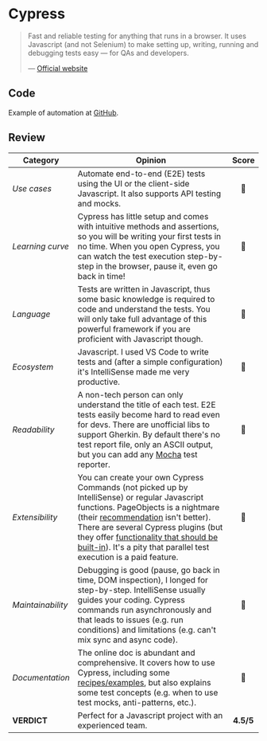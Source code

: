 # Cypress

> Fast and reliable testing for anything that runs in a browser. It uses Javascript (and not Selenium) to make setting up, writing, running and debugging tests easy — for QAs and developers.
>
> — [Official website](https://www.cypress.io/how-it-works/)

## Code

Example of automation at [GitHub](https://github.com/dialex/start-testing/tree/main/code/framework/cypress).

## Review

| Category          | Opinion                                                      |   Score   |
| ----------------- | ------------------------------------------------------------ | :-------: |
| _Use cases_       | Automate end-to-end (E2E) tests using the UI or the client-side Javascript. It also supports API testing and mocks. |     🥇     |
| _Learning curve_  | Cypress has little setup and comes with intuitive methods and assertions, so you will be writing your first tests in no time. When you open Cypress, you can watch the test execution step-by-step in the browser, pause it, even go back in time! |     🥇     |
| _Language_        | Tests are written in Javascript, thus some basic knowledge is required to code and understand the tests. You will only take full advantage of this powerful framework if you are proficient with Javascript though. |     🥈     |
| _Ecosystem_       | Javascript. I used VS Code to write tests and (after a simple configuration) it's IntelliSense made me very productive. |     🥇     |
| _Readability_     | A non-tech person can only understand the title of each test. E2E tests easily become hard to read even for devs. There are unofficial libs to support Gherkin. By default there's no test report file, only an ASCII output, but you can add any [Mocha](https://docs.cypress.io/guides/tooling/reporters.html#Custom-Reporters) test reporter. |     🥈     |
| _Extensibility_   | You can create your own Cypress Commands (not picked up by IntelliSense) or regular Javascript functions. PageObjects is a nightmare (their [recommendation](https://docs.cypress.io/faq/questions/using-cypress-faq.html#Can-I-use-the-Page-Object-pattern) isn't better). There are several Cypress plugins (but they offer [functionality that should be built-in](https://github.com/cypress-io/cypress/issues/1865#issuecomment-484897559)). It's a pity that parallel test execution is a paid feature. |     🥉     |
| _Maintainability_ | Debugging is good (pause, go back in time, DOM inspection), I longed for step-by-step. IntelliSense usually guides your coding. Cypress commands run asynchronously and that leads to issues (e.g. run conditions) and limitations (e.g. can't mix sync and async code). |     🥈     |
| _Documentation_   | The online doc is abundant and comprehensive. It covers how to use Cypress, including some [recipes/examples](https://github.com/cypress-io/cypress-example-recipes#application-actions), but also explains some test concepts (e.g. when to use test mocks, anti-patterns, etc.). |     🥇     |
| **VERDICT**       | Perfect for a Javascript project with an experienced team.   | **4.5/5** |
